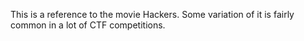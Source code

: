 This is a reference to the movie Hackers. Some variation of it is fairly common in a lot of CTF competitions.